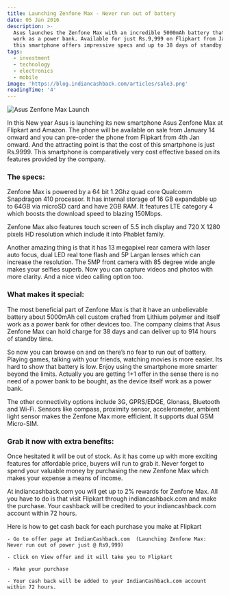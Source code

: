 ```yaml
---
title: Launching Zenfone Max - Never run out of battery
date: 05 Jan 2016
description: >-
  Asus launches the Zenfone Max with an incredible 5000mAh battery that can also
  work as a power bank. Available for just Rs.9,999 on Flipkart from January 14,
  this smartphone offers impressive specs and up to 38 days of standby time.
tags:
  - investment
  - technology
  - electronics
  - mobile
image: 'https://blog.indiancashback.com/articles/sale3.png'
readingTime: '4'
---
```


![Asus Zenfone Max Launch](https://blog.indiancashback.com/articles/sale3.png)


In this New year Asus is launching its new smartphone Asus Zenfone Max at Flipkart and Amazon. The phone will be available on sale from January 14 onward and you can pre-order the phone from Flipkart from 4th Jan onward. And the attracting point is that the cost of this smartphone is just Rs.9999. This smartphone is comparatively very cost effective based on its features provided by the company.
### The specs:
Zenfone Max is powered by a 64 bit 1.2Ghz quad core Qualcomm Snapdragon 410 processor. It has internal storage of 16 GB expandable up to 64GB via microSD card and have 2GB RAM. It features LTE category 4 which boosts the download speed to blazing 150Mbps.

Zenfone Max also features touch screen of 5.5 inch display and 720 X 1280 pixels HD resolution which include it into Phablet family.

Another amazing thing is that it has 13 megapixel rear camera with laser auto focus, dual LED real tone flash and 5P Largan lenses which can increase the resolution. The 5MP front camera with 85 degree wide angle makes your selfies superb. Now you can capture videos and photos with more clarity. And a nice video calling option too.
### What makes it special:
The most beneficial part of Zenfone Max is that it have an unbelievable battery about 5000mAh cell custom crafted from Lithium polymer and itself work as a power bank for other devices too. The company claims that Asus Zenfone Max can hold charge for 38 days and can deliver up to 914 hours of standby time.

So now you can browse on and on there’s no fear to run out of battery. Playing games, talking with your friends, watching movies is more easier. Its hard to show that battery is low. Enjoy using the smartphone more smarter beyond the limits. Actually you are getting 1+1 offer in the sense there is no need of a power bank to be bought, as the device itself work as a power bank.

The other connectivity options include 3G, GPRS/EDGE, Glonass, Bluetooth and Wi-Fi. Sensors like compass, proximity sensor, accelerometer, ambient light sensor makes the Zenfone Max more efficient. It supports dual GSM Micro-SIM.
### Grab it now with extra benefits:
Once hesitated it will be out of stock. As it has come up with more exciting features for affordable price, buyers will run to grab it. Never forget to spend your valuable money by purchasing the new Zenfone Max which makes your expense a means of income.

At indiancashback.com you will get up to 2% rewards for Zenfone Max. All you have to do is that visit Flipkart through indiancashback.com and make the purchase. Your cashback will be credited to your indiancashback.com account within 72 hours.

Here is how to get cash back for each purchase you make at Flipkart

	- Go to offer page at IndianCashback.com  (Launching Zenfone Max: Never run out of power just @ Rs9,999)

	- Click on View offer and it will take you to Flipkart

	- Make your purchase

	- Your cash back will be added to your IndianCashback.com account within 72 hours.
